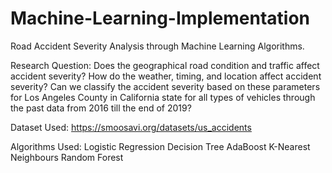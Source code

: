 # Machine-Learning-Implementation
Road Accident Severity Analysis through Machine Learning Algorithms.

Research Question:
Does the geographical road condition and traffic affect accident severity? How do the weather, timing, and location affect accident severity? Can we classify the accident severity based on these parameters for Los Angeles County in California state for all types of vehicles through the past data from 2016 till the end of 2019? 

Dataset Used:
https://smoosavi.org/datasets/us_accidents 

Algorithms Used:
Logistic Regression 
Decision Tree
AdaBoost
K-Nearest Neighbours
Random Forest
